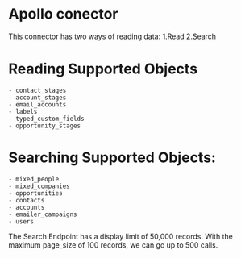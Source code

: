 # Apollo conector
This connector has two ways of reading data:
    1.Read
    2.Search

# Reading Supported Objects
    - contact_stages
    - account_stages
    - email_accounts
    - labels
    - typed_custom_fields
    - opportunity_stages

# Searching Supported Objects:
    - mixed_people
    - mixed_companies
    - opportunities
    - contacts
    - accounts
    - emailer_campaigns
    - users

The Search Endpoint has a display limit of 50,000 records. With the maximum page_size of 100 records, we can go up to 500 calls.

